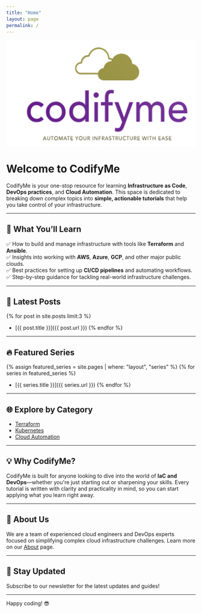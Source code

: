 ```yaml
---
title: "Home"
layout: page
permalink: /
---
```


![CodifyMe Logo](/docs/blog-series/Terraform-import-and-refactoring/images/codifyme_logo.png)

# Welcome to CodifyMe  
CodifyMe is your one-stop resource for learning **Infrastructure as Code**, **DevOps practices**, and **Cloud Automation**. This space is dedicated to breaking down complex topics into **simple, actionable tutorials** that help you take control of your infrastructure.  

---

## 🚀 What You’ll Learn  
✅ How to build and manage infrastructure with tools like **Terraform** and **Ansible**.  
✅ Insights into working with **AWS**, **Azure**, **GCP**, and other major public clouds.  
✅ Best practices for setting up **CI/CD pipelines** and automating workflows.  
✅ Step-by-step guidance for tackling real-world infrastructure challenges.  

---

## 🌟 Latest Posts  
{% for post in site.posts limit:3 %}
- [{{ post.title }}]({{ post.url }})
{% endfor %}

---

<!-- ## 🔥 Featured Series  
- [Terraform Import and Refactoring](/docs/blog-series/Terraform-import-and-refactoring/)  
- [Kubernetes Deep Dive](/docs/blog-series/kubernetes-deep-dive/)  
- [Cloud Automation](/docs/blog-series/cloud-automation/)   -->

## 🔥 Featured Series  
{% assign featured_series = site.pages | where: "layout", "series" %}
{% for series in featured_series %}
- [{{ series.title }}]({{ series.url }})
{% endfor %}
---

## 🌐 Explore by Category  
- [Terraform](/categories/terraform/)  
- [Kubernetes](/categories/kubernetes/)  
- [Cloud Automation](/categories/cloud-automation/)  

---

## 💡 Why CodifyMe?  
CodifyMe is built for anyone looking to dive into the world of **IaC and DevOps**—whether you're just starting out or sharpening your skills. Every tutorial is written with clarity and practicality in mind, so you can start applying what you learn right away.  

---

## 👋 About Us  
We are a team of experienced cloud engineers and DevOps experts focused on simplifying complex cloud infrastructure challenges. Learn more on our [About](/about) page.  

---

## 📩 Stay Updated  
Subscribe to our newsletter for the latest updates and guides!  

---

Happy coding! 😎  
